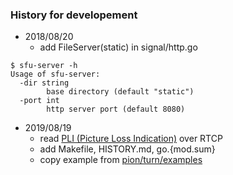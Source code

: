 ### History for developement

- 2018/08/20
    - add FileServer(static) in signal/http.go
```
$ sfu-server -h
Usage of sfu-server:
  -dir string
        base directory (default "static")
  -port int
        http server port (default 8080)
```

- 2019/08/19
    - read [PLI (Picture Loss Indication)](https://webrtcglossary.com/pli/) over RTCP
    - add Makefile, HISTORY.md, go.{mod.sum}
    - copy example from [pion/turn/examples](https://github.com/pion/turn/tree/master/examples)


